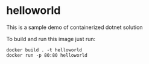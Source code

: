 # helloworld
This is a sample demo of containerized dotnet solution

To build and run this image just run:

```console
docker build . -t helloworld
docker run -p 80:80 helloworld
```
